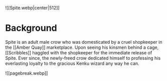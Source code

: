 ![[Spite.webp|center|512]]
# Background
Spite is an adult male crow who was domesticated by a cruel shopkeeper in the [[Amber Quay]] marketplace. Upon seeing his kinsmen behind a cage, [[Scribbles]] haggled with the shopkeeper for the immediate release of Spite. Ever since, the newly-freed crow dedicated himself to professing his everlasting loyalty to the gracious Kenku wizard any way he can.

![[pagebreak.webp]]